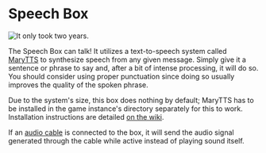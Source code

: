# Speech Box

![It only took two years.](block:computronics:speech_box)

The Speech Box can talk! It utilizes a text-to-speech system called [MaryTTS](http://mary.dfki.de/) to synthesize speech from any given message. Simply give it a sentence or phrase to say and, after a bit of intense processing, it will do so. You should consider using proper punctuation since doing so usually improves the quality of the spoken phrase.

Due to the system's size, this box does nothing by default; MaryTTS has to be installed in the game instance's directory separately for this to work. Installation instructions are detailed [on the wiki](http://wiki.vex.tty.sh/wiki:computronics:mary). 

If an [audio cable](audio_cable.md) is connected to the box, it will send the audio signal generated through the cable while active instead of playing sound itself.
